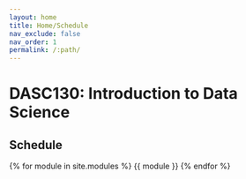 ```yaml
---
layout: home
title: Home/Schedule
nav_exclude: false
nav_order: 1
permalink: /:path/
---
```


# DASC130: Introduction to Data Science

## Schedule

{% for module in site.modules %}
{{ module }}
{% endfor %}